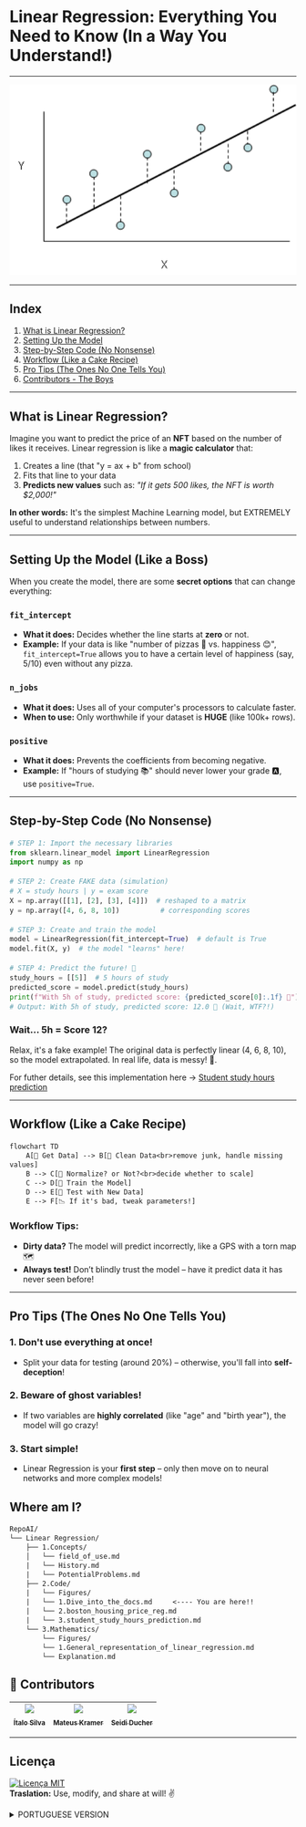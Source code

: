 # Linear Regression: Everything You Need to Know (In a Way You Understand!)

---

<div align="center">
  <img src="./Figures/lr.png" alt="initial-banner" width="800">
</div>

---

## **Index**
1. [What is Linear Regression?](#what-is-linear-regression)
2. [Setting Up the Model](#setting-up-the-model-like-a-boss)
3. [Step-by-Step Code (No Nonsense)](#step-by-step-code-no-nonsense)
4. [Workflow (Like a Cake Recipe)](#workflow-like-a-cake-recipe)
5. [Pro Tips (The Ones No One Tells You)](#pro-tips-the-ones-no-one-tells-you)
6. [Contributors - The Boys](#-contributors)

---

## **What is Linear Regression?**  
Imagine you want to predict the price of an **NFT** based on the number of likes it receives. Linear regression is like a **magic calculator** that:  
1. Creates a line (that "y = ax + b" from school)  
2. Fits that line to your data  
3. **Predicts new values** such as: _"If it gets 500 likes, the NFT is worth $2,000!"_  

**In other words:** It's the simplest Machine Learning model, but EXTREMELY useful to understand relationships between numbers.

---

## **Setting Up the Model (Like a Boss)**  

When you create the model, there are some **secret options** that can change everything:

### `fit_intercept`  
- **What it does:** Decides whether the line starts at **zero** or not.  
- **Example:** If your data is like "number of pizzas 🍕 vs. happiness 😊", `fit_intercept=True` allows you to have a certain level of happiness (say, 5/10) even without any pizza.

### `n_jobs`  
- **What it does:** Uses all of your computer's processors to calculate faster.  
- **When to use:** Only worthwhile if your dataset is **HUGE** (like 100k+ rows).

### `positive`  
- **What it does:** Prevents the coefficients from becoming negative.  
- **Example:** If "hours of studying 📚" should never lower your grade 🅰️, use `positive=True`.

---

## **Step-by-Step Code (No Nonsense)**

```python
# STEP 1: Import the necessary libraries
from sklearn.linear_model import LinearRegression
import numpy as np

# STEP 2: Create FAKE data (simulation)
# X = study hours | y = exam score
X = np.array([[1], [2], [3], [4]])  # reshaped to a matrix
y = np.array([4, 6, 8, 10])          # corresponding scores

# STEP 3: Create and train the model
model = LinearRegression(fit_intercept=True)  # default is True
model.fit(X, y)  # the model "learns" here!

# STEP 4: Predict the future! 🔮
study_hours = [[5]]  # 5 hours of study
predicted_score = model.predict(study_hours)
print(f"With 5h of study, predicted score: {predicted_score[0]:.1f} 🎉")
# Output: With 5h of study, predicted score: 12.0 🎉 (Wait, WTF?!)
```

### **Wait... 5h = Score 12?**  
Relax, it's a fake example! The original data is perfectly linear (4, 6, 8, 10), so the model extrapolated. In real life, data is messy! 🎲. 

For futher details, see this implementation here -> <a href="3.student_study_hours_prediction.md">Student study hours prediction</a>

---

## **Workflow (Like a Cake Recipe)**

```mermaid
flowchart TD
    A[🛒 Get Data] --> B[🧼 Clean Data<br>remove junk, handle missing values]
    B --> C[📏 Normalize? or Not?<br>decide whether to scale]
    C --> D[🤖 Train the Model]
    D --> E[🧪 Test with New Data]
    E --> F[📉 If it's bad, tweak parameters!]
```
### **Workflow Tips:**  
- **Dirty data?** The model will predict incorrectly, like a GPS with a torn map 🗺️  
- **Always test!** Don’t blindly trust the model – have it predict data it has never seen before!

---

## **Pro Tips (The Ones No One Tells You)**  

### 1. **Don't use everything at once!**  
- Split your data for testing (around 20%) – otherwise, you'll fall into **self-deception**!

### 2. **Beware of ghost variables!**  
- If two variables are **highly correlated** (like "age" and "birth year"), the model will go crazy!

### 3. **Start simple!**  
- Linear Regression is your **first step** – only then move on to neural networks and more complex models!

## **Where am I?**

```text
RepoAI/
└── Linear Regression/
    ├── 1.Concepts/
    │   └── field_of_use.md
    |   └── History.md
    |   └── PotentialProblems.md
    ├── 2.Code/
    |   └── Figures/
    |   └── 1.Dive_into_the_docs.md     <---- You are here!! 
    |   └── 2.boston_housing_price_reg.md
    |   └── 3.student_study_hours_prediction.md
    └── 3.Mathematics/
        └── Figures/
        └── 1.General_representation_of_linear_regression.md
        └── Explanation.md   
```

## 👾 **Contributors**  
| [<img loading="lazy" src="https://avatars.githubusercontent.com/u/91793807?v=4" width=115><br><sub>Ítalo Silva</sub>](https://github.com/ITA-LOW) |  [<img loading="lazy" src="https://avatars.githubusercontent.com/u/171816351?v=4" width=115><br><sub>Mateus Kramer</sub>](https://github.com/mateuskramer) |  [<img loading="lazy" src="https://avatars.githubusercontent.com/u/153019298?v=4" width=115><br><sub>Seidi Ducher</sub>](https://github.com/seidiDucher)
| :---: | :---: | :---: | 

---

## **Licença**  
[![Licença MIT](https://img.shields.io/badge/Licença-MIT-blue.svg)](https://pt.wikipedia.org/wiki/Licen%C3%A7a_MIT)  
**Traslation:** Use, modify, and share at will! ✌️
<details>

<summary> PORTUGUESE VERSION </summary>

# Regressão Linear: Tudo que Você Precisa Saber (de um jeito que você entende!)

---

## **Índice**

1. [O que é Regressão Linear?](#o-que-é-essa-tal-de-regressão-linear)
2. [Configurando o Modelo](#configurando-o-modelo-como-um-chefe)
3. [Código Passo a Passo](#código-passo-a-passo-sem-mimimi)
4. [Fluxo de Trabalho](#fluxo-de-trabalho-tipo-uma-receita-de-bolo)
5. [Dicas Pro](#dicas-pro-que-ninguém-te-conta)
6. [Contribuidores](#-contribuidores)

---

## **O que é essa tal de Regressão Linear?**  
Imagina que você quer prever o preço de um **NFT** baseado no número de likes que ele tem. A regressão linear é tipo uma **calculadora mágica** que:  
1. Cria uma reta (aquela do "y = ax + b" da escola)  
2. Ajusta essa reta nos seus dados  
3. **Prevê valores novos** tipo: _"Se tiver 500 likes, o NFT vale R$ 2.000!"_  

**Traduzindo:** É o modelo mais simples de Machine Learning, mas MUITO útil para entender relações entre números.

---

## **Configurando o Modelo (como um chefe)**  

Quando você cria o modelo, tem umas **opções secretas** que mudam tudo:

### `fit_intercept`  
- **O que faz:** Decide se a reta começa no **zero** ou não.  
- **Exemplo:** Se seus dados são tipo "quantidade de pizza 🍕 vs. felicidade 😊", `fit_intercept=True` permite que mesmo sem pizza você tenha um nível de felicidade (tipo 5/10).  

### `n_jobs`  
- **O que faz:** Usa todos os processadores do PC pra calcular mais rápido.  
- **Quando usar:** Só vale a pena se seu dataset for **GIGANTE** (tipo 100k+ linhas).  

### `positive`  
- **O que faz:** Não deixa os coeficientes ficarem negativos.  
- **Exemplo:** Se "horas de estudo 📚" nunca podem reduzir a nota 🅰️, use `positive=True`.  

---

## **Código Passo a Passo (sem mimimi)**

```python
# PASSO 1: Importar as ferramentas
from sklearn.linear_model import LinearRegression
import numpy as np

# PASSO 2: Criar dados FAKE (tipo simulação)
# X = horas de estudo | y = nota na prova
X = np.array([[1], [2], [3], [4]])  # reshape pra matriz
y = np.array([4, 6, 8, 10])          # notas correspondentes

# PASSO 3: Criar e treinar o modelo
modelo = LinearRegression(fit_intercept=True)  # default é True
modelo.fit(X, y)  # o modelo "aprende" aqui!

# PASSO 4: Prever o futuro! 🔮
horas_estudo = [[5]]  # 5 horas de estudo
nota_prevista = modelo.predict(horas_estudo)
print(f"Com 5h de estudo, nota prevista: {nota_prevista[0]:.1f} 🎉")
# Saída: Com 5h de estudo, nota prevista: 12.0 🎉 (Ué? WTF?!)
```

### **Wait... 5h = Nota 12?**  
Calma, é um exemplo fake! Os dados originais são lineares perfeitos (4,6,8,10), então o modelo extrapolou. Na vida real, os dados são bagunçados! 🎲

---

## **Fluxo de Trabalho (tipo uma receita de bolo)**

```mermaid
flowchart TD
    A[🛒 Pegar Dados] --> B[🧼 Limpar Dados<br>remove lixo, trata missing]
    B --> C[📏 Normalizar/Não?<br>decide se escala]
    C --> D[🤖 Treinar Modelo]
    D --> E[🧪 Testar com Dados Novos]
    E --> F[📉 Se ruim, ajusta parâmetros!]
```

### **Dicas do Fluxo:**  
- **Dados sujos?** O modelo vai prever errado, tipo um GPS com mapa rasgado 🗺️  
- **Testar sempre!** Não confie cegamente no modelo – faça ele prever dados que ele nunca viu!  

---

## **Dicas Pro (que ninguém te conta)**  

### 1. **Não use tudo de uma vez!**  
- Separe parte dos dados para teste (tipo 20%) – senão você cai no **autoengano**!  

### 2. **Cuidado com variáveis fantasmas!**  
- Se duas variáveis são **muito correlacionadas** (tipo "idade" e "ano de nascimento"), o modelo fica doido!  

### 3. **Comece simples!**  
- Regressão Linear é seu **primeiro passo** – só depois parta para redes neurais e modelos complexos!  

---

## 👾 **Contribuidores**  
| [<img loading="lazy" src="https://avatars.githubusercontent.com/u/91793807?v=4" width=115><br><sub>Ítalo Silva</sub>](https://github.com/ITA-LOW) |  [<img loading="lazy" src="https://avatars.githubusercontent.com/u/171816351?v=4" width=115><br><sub>Mateus Kramer</sub>](https://github.com/mateuskramer) |  [<img loading="lazy" src="https://avatars.githubusercontent.com/u/153019298?v=4" width=115><br><sub>Seidi Ducher</sub>](https://github.com/seidiDucher)
| :---: | :---: | :---: | 

---

## **Licença**  
[![Licença MIT](https://img.shields.io/badge/Licença-MIT-blue.svg)](https://pt.wikipedia.org/wiki/Licen%C3%A7a_MIT)  
**Tradução:** Use, modifique e compartilhe à vontade! ✌️
</details>
